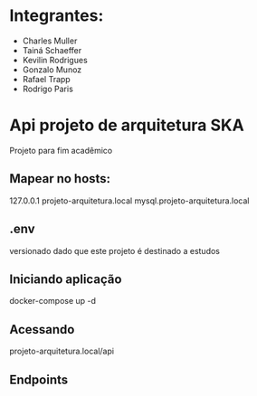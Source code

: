 # Integrantes:
* Charles Muller
* Tainá Schaeffer
* Kevilin Rodrigues
* Gonzalo Munoz
* Rafael Trapp
* Rodrigo Paris


# Api projeto de arquitetura SKA
Projeto para fim acadêmico

## Mapear no hosts:
127.0.0.1 projeto-arquitetura.local mysql.projeto-arquitetura.local

## .env
versionado dado que este projeto é destinado a estudos

## Iniciando aplicação
docker-compose up -d

## Acessando
projeto-arquitetura.local/api

## Endpoints

